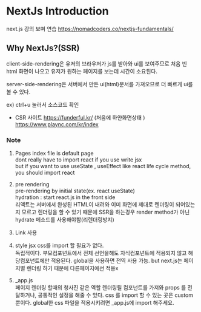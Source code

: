 # NextJs Introduction

next.js 강의 보며 연습
https://nomadcoders.co/nextjs-fundamentals/

## Why NextJs?(SSR)

client-side-rendering은 유저의 브라우저가 js를 받아와 ui를 보여주므로 처음 빈 html 화면이 나오고
유저가 원하는 페이지를 보는데 시간이 소요된다.

server-side-rendering은 서버에서 만든 ui(html)문서를 가져오므로 더 빠르게 ui를 볼 수 있다.

ex)
ctrl+u 눌러서 소스코드 확인

- CSR 사이트
  https://funderful.kr/
  (처음에 하얀화면상태 )
  https://www.plaync.com/kr/index

### Note

1. Pages
   index file is default page  
   dont really have to import react if you use write jsx  
   but if you want to use useState , useEffect like react life cycle method, you should import react

2. pre rendering  
   pre-rendering by initial state(ex. react useState)  
   hydration : start react.js in the front side  
   리액트는 서버에서 완성된 HTML이 내려와 이미 화면에 제대로 렌더링이 되어있는지 모르고 렌더링을 할
   수 있기 때문에 SSR을 하는경우 render method가 아닌 hydrate 메소드를 사용해야함(리렌더링방지)

3. Link 사용
4. style jsx
   css를 import 할 필요가 없다.  
   독립적이다. 부모컴포넌트에서 전체 선언을해도 자식컴포넌트에 적용되지 않고 해당컴포넌트에만 적용된다.
   global을 사용하면 전역 사용 가능. but next.js는 페이지별 렌더링 하기 때문에 다른페이지에선 적용x
5. \_app.js  
   페이지 렌더링 할때의 청사진 같은 역할
   렌더링될 컴포넌트를 가져와 props 를 전달하거나, 공통적인 설정을 해줄 수 있다.
   css 를 import 할 수 있는 곳은 custom<App> 뿐이다.
   global한 css 파일을 적용시키려면 \_app.js에 import 해주세요.
